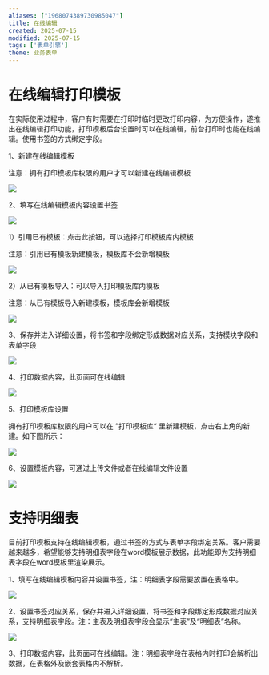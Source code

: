 ```yaml
---
aliases: ["1968074389730985047"]
title: 在线编辑
created: 2025-07-15
modified: 2025-07-15
tags: ['表单引擎']
theme: 业务表单
---
```


# **在线编辑打印模板**

在实际使用过程中，客户有时需要在打印时临时更改打印内容，为方便操作，遂推出在线编辑打印功能，打印模板后台设置时可以在线编辑，前台打印时也能在线编辑。使用书签的方式绑定字段。

1、新建在线编辑模板

注意：拥有打印模板库权限的用户才可以新建在线编辑模板

![](https://myhelpdoc.oss-cn-heyuan.aliyuncs.com/mdimages/3f363837de37c5e52c368c27c30e62bf.jpg)

2、填写在线编辑模板内容设置书签

![](https://myhelpdoc.oss-cn-heyuan.aliyuncs.com/mdimages/314d0edaf8e7499bc45c81a7f63b879d.jpg)

1）引用已有模板：点击此按钮，可以选择打印模板库内模板

注意：引用已有模板新建模板，模板库不会新增模板

![](https://myhelpdoc.oss-cn-heyuan.aliyuncs.com/mdimages/572d55101c18ab96cc9c3df6634d73d0.jpg)

2）从已有模板导入：可以导入打印模板库内模板

注意：从已有模板导入新建模板，模板库会新增模板

![](https://myhelpdoc.oss-cn-heyuan.aliyuncs.com/mdimages/0e24a7946092068ac9fbb56f09fde6ee.jpg)

3、保存并进入详细设置，将书签和字段绑定形成数据对应关系，支持模块字段和表单字段

![](https://myhelpdoc.oss-cn-heyuan.aliyuncs.com/mdimages/75835173b265c9033b03f71fe72bd743.jpg)

4、打印数据内容，此页面可在线编辑

![](https://myhelpdoc.oss-cn-heyuan.aliyuncs.com/mdimages/b27e411657826ee8d9aba07a2b004f1f.jpg)

5、打印模板库设置

拥有打印模板库权限的用户可以在 ”打印模板库“ 里新建模板，点击右上角的新建。如下图所示：

![](https://myhelpdoc.oss-cn-heyuan.aliyuncs.com/mdimages/ea545e3cc14fd1a9f26b47beb6992610.jpg)

6、设置模板内容，可通过上传文件或者在线编辑文件设置

![](https://myhelpdoc.oss-cn-heyuan.aliyuncs.com/mdimages/71a12ee015dd649cfb76e1741c543823.jpg)

# **支持明细表**

目前打印模板支持在线编辑模板，通过书签的方式与表单字段绑定关系。客户需要越来越多，希望能够支持明细表字段在word模板展示数据，此功能即为支持明细表字段在word模板里渲染展示。

1、填写在线编辑模板内容并设置书签，注：明细表字段需要放置在表格中。

![](https://myhelpdoc.oss-cn-heyuan.aliyuncs.com/mdimages/fda6df4f638276bbb82573dea27705ad.jpg)

2、设置书签对应关系，保存并进入详细设置，将书签和字段绑定形成数据对应关系，支持明细表字段。注：主表及明细表字段会显示“主表”及“明细表”名称。

![](https://myhelpdoc.oss-cn-heyuan.aliyuncs.com/mdimages/09370c9b3b0bb2c5cd4a585f1007100f.jpg)

3、打印数据内容，此页面可在线编辑。注：明细表字段在表格内时打印会解析出数据，在表格外及嵌套表格内不解析。

